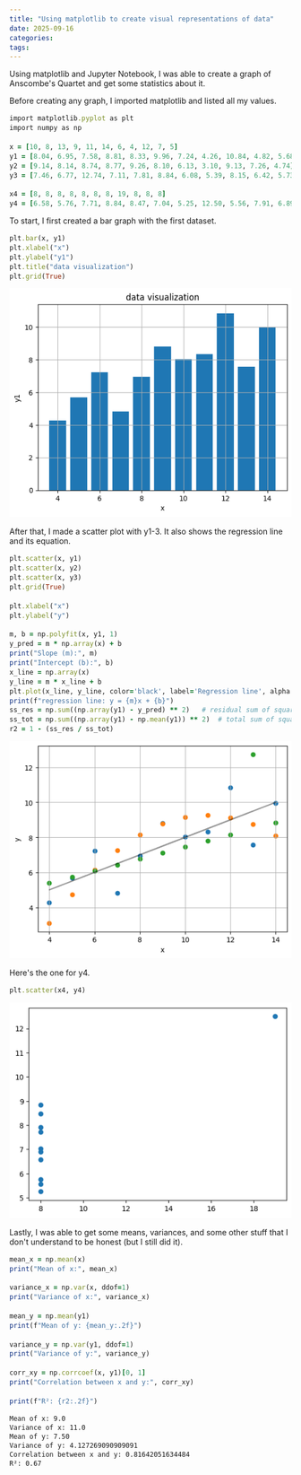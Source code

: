 ```yaml
---
title: "Using matplotlib to create visual representations of data"
date: 2025-09-16
categories:
tags:
---
```

Using matplotlib and Jupyter Notebook, I was able to create a graph of Anscombe's Quartet and get some statistics about it.

Before creating any graph, I imported matplotlib and listed all my values.

```ruby
import matplotlib.pyplot as plt
import numpy as np

x = [10, 8, 13, 9, 11, 14, 6, 4, 12, 7, 5]
y1 = [8.04, 6.95, 7.58, 8.81, 8.33, 9.96, 7.24, 4.26, 10.84, 4.82, 5.68]
y2 = [9.14, 8.14, 8.74, 8.77, 9.26, 8.10, 6.13, 3.10, 9.13, 7.26, 4.74]
y3 = [7.46, 6.77, 12.74, 7.11, 7.81, 8.84, 6.08, 5.39, 8.15, 6.42, 5.73]

x4 = [8, 8, 8, 8, 8, 8, 8, 19, 8, 8, 8]
y4 = [6.58, 5.76, 7.71, 8.84, 8.47, 7.04, 5.25, 12.50, 5.56, 7.91, 6.89]
```
To start, I first created a bar graph with the first dataset.

```ruby
plt.bar(x, y1)
plt.xlabel("x")
plt.ylabel("y1")
plt.title("data visualization")
plt.grid(True)
```

![aqbargraph](../assets/images/aqbargraph.png)

After that, I made a scatter plot with y1-3. It also shows the regression line and its equation.
```ruby
plt.scatter(x, y1)
plt.scatter(x, y2)
plt.scatter(x, y3)
plt.grid(True)

plt.xlabel("x")
plt.ylabel("y")

m, b = np.polyfit(x, y1, 1)
y_pred = m * np.array(x) + b
print("Slope (m):", m)
print("Intercept (b):", b)
x_line = np.array(x)
y_line = m * x_line + b
plt.plot(x_line, y_line, color='black', label='Regression line', alpha = 0.4)
print(f"regression line: y = {m}x + {b}")
ss_res = np.sum((np.array(y1) - y_pred) ** 2)   # residual sum of squares
ss_tot = np.sum((np.array(y1) - np.mean(y1)) ** 2)  # total sum of squares
r2 = 1 - (ss_res / ss_tot)
```
![aqbargraph](../assets/images/aqscatterplot.png)

Here's the one for y4.
```ruby
plt.scatter(x4, y4)
```
![aqbargraph](../assets/images/aqscatter4.png)

Lastly, I was able to get some means, variances, and some other stuff that I don't understand to be honest (but I still did it).
```ruby
mean_x = np.mean(x)
print("Mean of x:", mean_x)

variance_x = np.var(x, ddof=1)
print("Variance of x:", variance_x)

mean_y = np.mean(y1)
print(f"Mean of y: {mean_y:.2f}")

variance_y = np.var(y1, ddof=1)
print("Variance of y:", variance_y)

corr_xy = np.corrcoef(x, y1)[0, 1]
print("Correlation between x and y:", corr_xy)

print(f"R²: {r2:.2f}")
```
```
Mean of x: 9.0
Variance of x: 11.0
Mean of y: 7.50
Variance of y: 4.127269090909091
Correlation between x and y: 0.81642051634484
R²: 0.67
```

